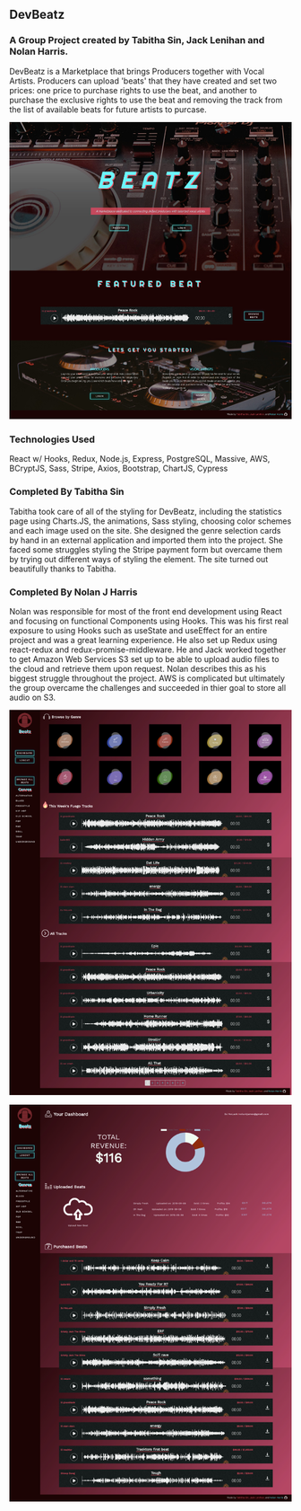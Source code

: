 ## DevBeatz

### A Group Project created by Tabitha Sin, Jack Lenihan and Nolan Harris.

DevBeatz is a Marketplace that brings Producers together with Vocal Artists. Producers can upload 'beats' that they have created and set two prices: one price to purchase rights to use the beat, and another to purchase the exclusive rights to use the beat and removing the track from the list of available beats for future artists to purcase.

![Homepage](/src/images/devbeatzHomepage.jpg)

### Technologies Used

React w/ Hooks, Redux, Node.js, Express, PostgreSQL, Massive, AWS, BCryptJS, Sass, Stripe, Axios, Bootstrap, ChartJS, Cypress

### Completed By Tabitha Sin

Tabitha took care of all of the styling for DevBeatz, including the statistics page using Charts.JS, the animations, Sass styling, choosing color schemes and each image used on the site. She designed the genre selection cards by hand in an external application and imported them into the project. She faced some struggles styling the Stripe payment form but overcame them by trying out different ways of styling the element. The site turned out beautifully thanks to Tabitha.

### Completed By Nolan J Harris

Nolan was responsible for most of the front end development using React and focusing on functional Components using Hooks. This was his first real exposure to using Hooks such as useState and useEffect for an entire project and was a great learning experience. He also set up Redux using react-redux and redux-promise-middleware. He and Jack worked together to get Amazon Web Services S3 set up to be able to upload audio files to the cloud and retrieve them upon request. Nolan describes this as his biggest struggle throughout the project. AWS is complicated but ultimately the group overcame the challenges and succeeded in thier goal to store all audio on S3.

![Dashboard](/src/images/devbeatzBrowse.jpg)

![Dashboard](/src/images/devBeatzDashboard.jpg)
